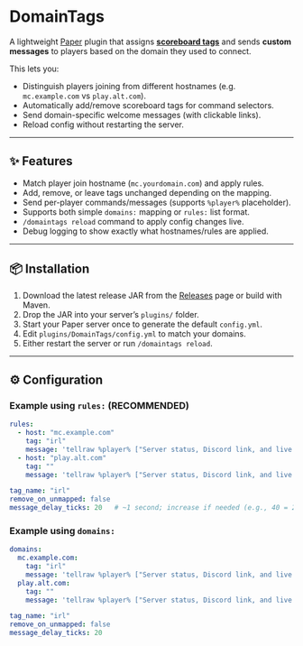 
# DomainTags

A lightweight [Paper](https://papermc.io/) plugin that assigns [**scoreboard tags**](https://minecraft.fandom.com/wiki/Commands/tag) and sends **custom messages** to players based on the domain they used to connect.

This lets you:
- Distinguish players joining from different hostnames (e.g. `mc.example.com` vs `play.alt.com`).
- Automatically add/remove scoreboard tags for command selectors.
- Send domain-specific welcome messages (with clickable links).
- Reload config without restarting the server.

---

## ✨ Features

- Match player join hostname (`mc.yourdomain.com`) and apply rules.
- Add, remove, or leave tags unchanged depending on the mapping.
- Send per-player commands/messages (supports `%player%` placeholder).
- Supports both simple `domains:` mapping or `rules:` list format.
- `/domaintags reload` command to apply config changes live.
- Debug logging to show exactly what hostnames/rules are applied.

---

## 📦 Installation

1. Download the latest release JAR from the [Releases](../../releases) page or build with Maven.
2. Drop the JAR into your server’s `plugins/` folder.
3. Start your Paper server once to generate the default `config.yml`.
4. Edit `plugins/DomainTags/config.yml` to match your domains.
5. Either restart the server or run `/domaintags reload`.

---

## ⚙️ Configuration

### Example using `rules:` (RECOMMENDED)

```yaml
rules:
  - host: "mc.example.com"
    tag: "irl"
    message: 'tellraw %player% ["Server status, Discord link, and live map view:\n",{"text":"example.com/mc","clickEvent":{"action":"open_url","value":"https://example.com/mc"},"color":"#77cc77"}]'
  - host: "play.alt.com"
    tag: ""
    message: 'tellraw %player% ["Server status, Discord link, and live map view:\n",{"text":"alt.com/mc","clickEvent":{"action":"open_url","value":"https://alt.com/mc"},"color":"#2670B7"}]'

tag_name: "irl"
remove_on_unmapped: false
message_delay_ticks: 20   # ~1 second; increase if needed (e.g., 40 = 2s)
```
### Example using `domains:`

```yaml
domains:
  mc.example.com:
    tag: "irl"
    message: 'tellraw %player% ["Server status, Discord link, and live map view:\n",{"text":"example.com/mc","clickEvent":{"action":"open_url","value":"https://example.com/mc"},"color":"#77cc77"}]'
  play.alt.com:
    tag: ""
    message: 'tellraw %player% ["Server status, Discord link, and live map view:\n",{"text":"alt.com/mc","clickEvent":{"action":"open_url","value":"https://alt.com/mc"},"color":"#2670B7"}]'

tag_name: "irl"
remove_on_unmapped: false
message_delay_ticks: 20
```

